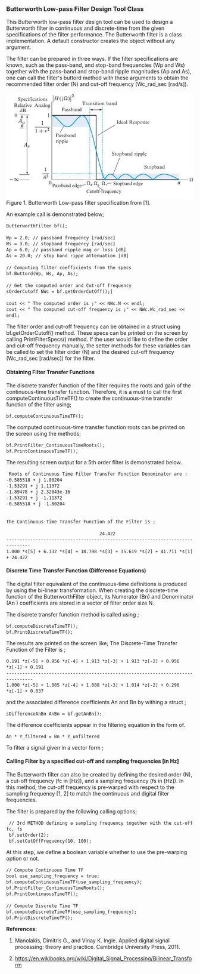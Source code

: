 ### Butterworth Low-pass Filter Design Tool Class

This Butterworth low-pass filter design tool can be used to design a Butterworth filter in continuous and discrete-time
from the given specifications of the filter performance. The Butterworth filter is a class implementation. A default
constructor creates the object without any argument.

The filter can be prepared in three ways. If the filter specifications are known, such as the pass-band, and stop-band
frequencies (Wp and Ws) together with the pass-band and stop-band ripple magnitudes (Ap and As), one can call the
filter's buttord method with these arguments to obtain the recommended filter order (N) and cut-off frequency
(Wc_rad_sec  [rad/s]).

![img.png](img.png)
Figure 1. Butterworth Low-pass filter specification from [1].

An example call is demonstrated below;

    ButterworthFilter bf();

    Wp = 2.0; // passband frequency [rad/sec]
    Ws = 3.0; // stopband frequency [rad/sec]
    Ap = 6.0; // passband ripple mag or loss [dB]
    As = 20.0; // stop band rippe attenuation [dB]
    
    // Computing filter coefficients from the specs
    bf.Buttord(Wp, Ws, Ap, As);

    // Get the computed order and Cut-off frequency
    sOrderCutoff NWc = bf.getOrderCutOff();]
    
    cout << " The computed order is ;" << NWc.N << endl;
    cout << " The computed cut-off frequency is ;" << NWc.Wc_rad_sec << endl;

The filter order and cut-off frequency can be obtained in a struct using bf.getOrderCutoff() method. These specs can be
printed on the screen by calling PrintFilterSpecs() method. If the user would like to define the order and cut-off
frequency manually, the setter methods for these variables can be called to set the filter order (N) and the desired
cut-off frequency (Wc_rad_sec [rad/sec]) for the filter.

#### Obtaining Filter Transfer Functions

The discrete transfer function of the filter requires the roots and gain of the continuous-time transfer function.
Therefore, it is a must to call the first computeContinuousTimeTF() to create the continuous-time transfer function
of the filter using;

    bf.computeContinuousTimeTF();

The computed continuous-time transfer function roots can be printed on the screen using the methods;

    bf.PrintFilter_ContinuousTimeRoots();
    bf.PrintContinuousTimeTF();

The resulting screen output for a 5th order filter is demonstrated below.

     Roots of Continuous Time Filter Transfer Function Denominator are : 
    -0.585518 + j 1.80204
    -1.53291 + j 1.11372
    -1.89478 + j 2.32043e-16
    -1.53291 + j -1.11372
    -0.585518 + j -1.80204
    
    
    The Continuous-Time Transfer Function of the Filter is ;
    
                                       24.422 
    -------------------------------------------------------------------------------
    1.000 *s[5] + 6.132 *s[4] + 18.798 *s[3] + 35.619 *s[2] + 41.711 *s[1] + 24.422 

#### Discrete Time Transfer Function (Difference Equations)

The digital filter equivalent of the continuous-time definitions is produced by using the bi-linear transformation.
When creating the discrete-time function of the ButterworthFilter object, its Numerator (Bn) and Denominator (An
) coefficients are stored in a vector of filter order size N.

The discrete transfer function method is called using ;

    bf.computeDiscreteTimeTF();
    bf.PrintDiscreteTimeTF();

The results are printed on the screen like;
The Discrete-Time Transfer Function of the Filter is ;

    0.191 *z[-5] + 0.956 *z[-4] + 1.913 *z[-3] + 1.913 *z[-2] + 0.956 *z[-1] + 0.191
    --------------------------------------------------------------------------------
    1.000 *z[-5] + 1.885 *z[-4] + 1.888 *z[-3] + 1.014 *z[-2] + 0.298 *z[-1] + 0.037

and the associated difference coefficients An and Bn by withing a struct ;

    sDifferenceAnBn AnBn = bf.getAnBn();

The difference coefficients appear in the filtering equation in the form of.

    An * Y_filtered = Bn * Y_unfiltered  

To filter a signal given in a vector form ;

#### Calling Filter by a specified cut-off and sampling frequencies [in Hz]

The Butterworth filter can also be created by defining the desired order (N), a cut-off frequency (fc in [Hz]), and a
sampling frequency (fs in [Hz]). In this method, the cut-off frequency is pre-warped with respect to the sampling
frequency [1, 2] to match the continuous and digital filter frequencies.

The filter is prepared by the following calling options;

     // 3rd METHOD defining a sampling frequency together with the cut-off fc, fs
     bf.setOrder(2);
     bf.setCutOffFrequency(10, 100);

At this step, we define a boolean variable whether to use the pre-warping option or not.

    // Compute Continuous Time TF
    bool use_sampling_frequency = true;
    bf.computeContinuousTimeTF(use_sampling_frequency);
    bf.PrintFilter_ContinuousTimeRoots();
    bf.PrintContinuousTimeTF();

    // Compute Discrete Time TF
    bf.computeDiscreteTimeTF(use_sampling_frequency);
    bf.PrintDiscreteTimeTF();

**References:**

1. Manolakis, Dimitris G., and Vinay K. Ingle. Applied digital signal processing: theory and practice. Cambridge
   University Press, 2011.

2. https://en.wikibooks.org/wiki/Digital_Signal_Processing/Bilinear_Transform
 
 
    
